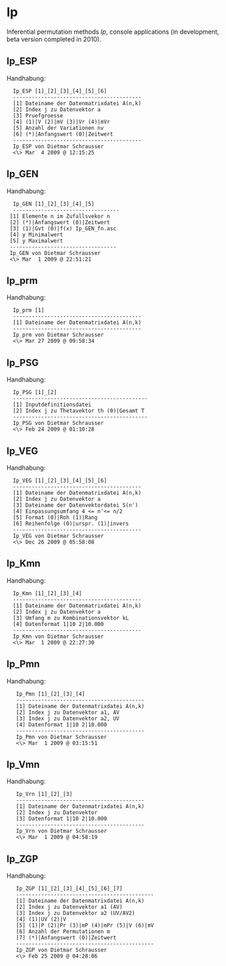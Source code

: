 # Ip

Inferential permutation methods *Ip*, console applications (in development, beta version completed in 2010).
## Ip_ESP 

Handhabung:

      Ip_ESP [1]_[2]_[3]_[4]_[5]_[6]
      -----------------------------------------
      [1] Dateiname der Datenmatrixdatei A(n,k)
      [2] Index j zu Datenvektor a
      [3] Pruefgroesse
      [4] (1)|V (2)|mV (3)|Vr (4)|mVr
      [5] Anzahl der Variationen nv
      [6] (*)|Anfangswert (0)|Zeitwert
      -----------------------------------------
      Ip_ESP von Dietmar Schrausser
      <\> Mar  4 2009 @ 12:15:25

## Ip_GEN

Handhabung:

      Ip_GEN [1]_[2]_[3]_[4]_[5]
      ----------------------------------
     [1] Elemente n im Zufallsvekor n
     [2] (*)|Anfangswert (0)|Zeitwert
     [3] (1)|Gvt (0)|f(x) Ip_GEN_fn.asc
     [4] y Minimalwert
     [5] y Maximalwert
     ----------------------------------
     Ip_GEN von Dietmar Schrausser
     <\> Mar  1 2009 @ 22:51:21

## Ip_prm 

Handhabung:

      Ip_prm [1]
      -----------------------------------------
      [1] Dateiname der Datenmatrixdatei A(n,k)
      -----------------------------------------
      Ip_prm von Dietmar Schrausser
      <\> Mar 27 2009 @ 09:58:34

## Ip_PSG

Handhabung:

      Ip_PSG [1]_[2]
      -------------------------------------------
      [1] Inputdefinitionsdatei
      [2] Index j zu Thetavektor th (0)|Gesamt T
      -------------------------------------------
      Ip_PSG von Dietmar Schrausser
      <\> Feb 24 2009 @ 01:10:28


## Ip_VEG

Handhabung:

      Ip_VEG [1]_[2]_[3]_[4]_[5]_[6]
      -----------------------------------------
      [1] Dateiname der Datenmatrixdatei A(n,k)
      [2] Index j zu Datenvektor a
      [3] Dateiname der Datenvektordatei S(n')
      [4] Einpassungsumfang 4 <= n'<= n/2
      [5] Format (0)|Roh (1)|Rang
      [6] Reihenfolge (0)|urspr. (1)|invers
      -----------------------------------------
      Ip_VEG von Dietmar Schrausser
      <\> Dec 26 2009 @ 05:58:08


## Ip_Kmn

Handhabung:

      Ip_Kmn [1]_[2]_[3]_[4]
      -----------------------------------------
      [1] Dateiname der Datenmatrixdatei A(n,k)
      [2] Index j zu Datenvektor a
      [3] Umfang m zu Kombinationsvektor kL
      [4] Datenformat 1|10 2|10.000
      -----------------------------------------
      Ip_Kmn von Dietmar Schrausser
      <\> Mar  1 2009 @ 22:27:30

## Ip_Pmn

Handhabung:

       Ip_Pmn [1]_[2]_[3]_[4]
       -----------------------------------------
       [1] Dateiname der Datenmatrixdatei A(n,k)
       [2] Index j zu Datenvektor a1, AV
       [3] Index j zu Datenvektor a2, UV
       [4] Datenformat 1|10 2|10.000
       -----------------------------------------
       Ip_Pmn von Dietmar Schrausser
       <\> Mar  1 2009 @ 03:15:51


## Ip_Vmn

Handhabung:

       Ip_Vrn [1]_[2]_[3]
       -----------------------------------------
       [1] Dateiname der Datenmatrixdatei A(n,k)
       [2] Index j zu Datenvektor
       [3] Datenformat 1|10 2|10.000
       -----------------------------------------
       Ip_Vrn von Dietmar Schrausser
       <\> Mar  1 2009 @ 04:58:19

## Ip_ZGP

Handhabung:

       Ip_ZGP [1]_[2]_[3]_[4]_[5]_[6]_[7]
       --------------------------------------------
       [1] Dateiname der Datenmatrixdatei A(n,k)
       [2] Index j zu Datenvektor a1 (AV)
       [3] Index j zu Datenvektor a2 (UV/AV2)
       [4] (1)|UV (2)|V
       [5] (1)|P (2)|Pr (3)|mP (4)|mPr (5)|V (6)|mV
       [6] Anzahl der Permutationen m
       [7] (*)|Anfangswert (0)|Zeitwert
       --------------------------------------------
       Ip_ZGP von Dietmar Schrausser
       <\> Feb 25 2009 @ 04:28:06

